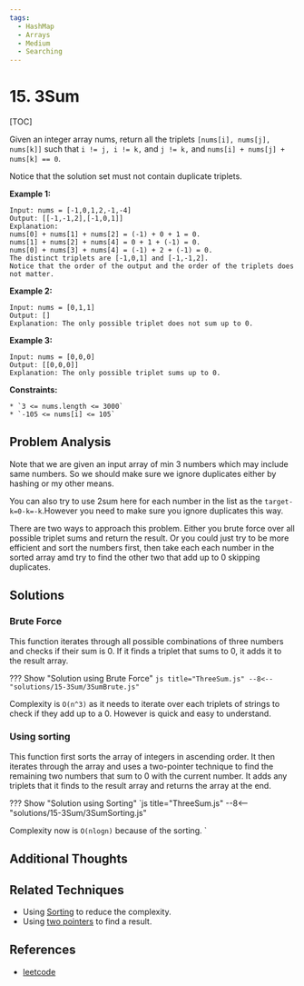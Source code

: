 ```yaml
---
tags:
  - HashMap
  - Arrays
  - Medium
  - Searching
---
```


# 15. 3Sum

[TOC]

Given an integer array nums, return all the triplets `[nums[i], nums[j], nums[k]]` such that `i != j, i != k,` and `j != k,` and `nums[i] + nums[j] + nums[k] == 0`.

Notice that the solution set must not contain duplicate triplets.

**Example 1:**

```
Input: nums = [-1,0,1,2,-1,-4]
Output: [[-1,-1,2],[-1,0,1]]
Explanation: 
nums[0] + nums[1] + nums[2] = (-1) + 0 + 1 = 0.
nums[1] + nums[2] + nums[4] = 0 + 1 + (-1) = 0.
nums[0] + nums[3] + nums[4] = (-1) + 2 + (-1) = 0.
The distinct triplets are [-1,0,1] and [-1,-1,2].
Notice that the order of the output and the order of the triplets does not matter.
```

**Example 2:**

```
Input: nums = [0,1,1]
Output: []
Explanation: The only possible triplet does not sum up to 0.
```

**Example 3:**

```
Input: nums = [0,0,0]
Output: [[0,0,0]]
Explanation: The only possible triplet sums up to 0.
```

**Constraints:**

```
* `3 <= nums.length <= 3000`
* `-105 <= nums[i] <= 105`
```

## Problem Analysis

Note that we are given an input array of min 3 numbers which may include same numbers. So we should make sure we ignore duplicates either by hashing or my other means.

You can also try to use 2sum here for each number in the list as the `target-k=0-k=-k`.However you need to make sure you ignore duplicates this way.

There are two ways to approach this problem. Either you brute force over all possible triplet sums and return the result. Or you could just try to be more efficient and sort the numbers first, then take each each number in the sorted array amd try to find the other two that add up to 0 skipping duplicates.

## Solutions

### Brute Force

This function iterates through all possible combinations of three numbers and checks if their sum is 0. If it finds a triplet that sums to 0, it adds it to the result array.

??? Show "Solution using Brute Force"
`js title="ThreeSum.js"
    --8<-- "solutions/15-3Sum/3SumBrute.js"
    `

Complexity is `O(n^3)` as it needs to iterate over each triplets of strings to check if they add up to a 0. However is quick and easy to understand.

### Using sorting

This function first sorts the array of integers in ascending order. It then iterates through the array and uses a two-pointer technique to find the remaining two numbers that sum to 0 with the current number. It adds any triplets that it finds to the result array and returns the array at the end.

??? Show "Solution using Sorting"
`js title="ThreeSum.js"
    --8<-- "solutions/15-3Sum/3SumSorting.js"

Complexity now is `O(nlogn)` because of the sorting.
    `

## Additional Thoughts

## Related Techniques

* Using [Sorting](/techniques/#5-using-sorting-to-reduce-complexity) to reduce the complexity.
* Using [two pointers](/techniques/#4-using-two-pointers-to-iterate-over-an-array) to find a result.

## References

- [leetcode](https://leetcode.com/problems/3sum/)

